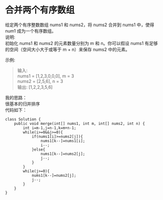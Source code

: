 # 合并两个有序数组
给定两个有序整数数组 nums1 和 nums2，将 nums2 合并到 nums1 中，使得 num1 成为一个有序数组。  
说明:  
初始化 nums1 和 nums2 的元素数量分别为 m 和 n。你可以假设 nums1 有足够的空间（空间大小大于或等于 m + n）来保存 nums2 中的元素。  

示例:  
>输入:  
nums1 = [1,2,3,0,0,0], m = 3  
nums2 = [2,5,6],       n = 3  
输出: [1,2,2,3,5,6]  

我的思路：  
很基本的归并排序  
代码如下：
```
class Solution {
    public void merge(int[] nums1, int m, int[] nums2, int n) {
        int i=m-1,j=n-1,k=m+n-1;
        while(i>=0&&j>=0){
            if(nums1[i]>=nums2[j]){
                nums1[k--]=nums1[i];
                i--;
            }else{
                nums1[k--]=nums2[j];
                j--;
            }
        }
        while(j>=0){
            nums1[k--]=nums2[j];
            j--;
        }
    }
}
```
